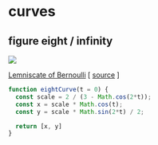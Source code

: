 # curves

<h2>figure eight / infinity<sub></h2>


<p align="left"><img src="https://i.stack.imgur.com/nOPMx.gif" /></p>

[Lemniscate of Bernoulli](http://en.wikipedia.org/wiki/Lemniscate_of_Bernoulli) \[ [source](https://gamedev.stackexchange.com/questions/43691/how-can-i-move-an-object-in-an-infinity-or-figure-8-trajectory) \]

```js
function eightCurve(t = 0) {
  const scale = 2 / (3 - Math.cos(2*t));
  const x = scale * Math.cos(t);
  const y = scale * Math.sin(2*t) / 2;

  return [x, y]
}
```

